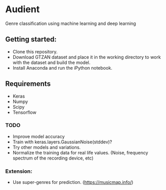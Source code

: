 # Audient
Genre classification using machine learning and deep learning

## Getting started:
* Clone this repository.  
* Download GTZAN dataset and place it in the working directory to work with the dataset and build the model.  
* Install Anaconda and run the iPython notebook.  

## Requirements

* Keras
* Numpy
* Scipy
* Tensorflow

### TODO

* Improve model accuracy
* Train with keras.layers.GaussianNoise(stddev)?
* Try other models and variations.
* Normalize the training data for real life values. (Noise, frequency spectrum of the recording device, etc)

### Extension:

* Use super-genres for prediction. (https://musicmap.info/)
